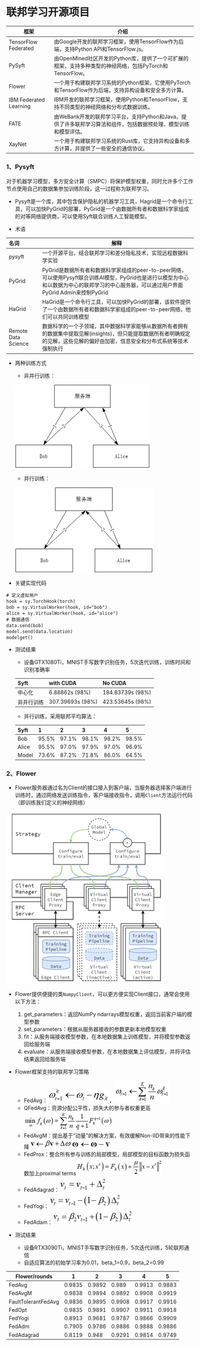 # 联邦学习开源项目

| 框架                   | 介绍                                                         |
| ---------------------- | ------------------------------------------------------------ |
| TensorFlow Federated   | 由Google开发的联邦学习框架，使用TensorFlow作为后端，支持Python API和TensorFlow.js。 |
| PySyft                 | 由OpenMined社区开发的Python库，提供了一个可扩展的框架，支持多种类型的神经网络，包括PyTorch和TensorFlow。 |
| Flower                 | 一个用于构建联邦学习系统的Python框架，它使用PyTorch和TensorFlow作为后端，支持异构设备和安全多方计算。 |
| IBM Federated Learning | IBM开发的联邦学习框架，使用Python和TensorFlow，支持不同类型的神经网络和分布式数据训练。 |
| FATE                   | 由WeBank开发的联邦学习平台，支持Python和Java，提供了许多联邦学习算法和组件，包括数据预处理、模型训练和模型评估。 |
| XayNet                 | 一个用于构建联邦学习系统的Rust库，它支持异构设备和多方计算，并提供了一些安全的通信协议。 |

### 1、Pysyft

​	对于机器学习模型，多方安全计算（SMPC）将保护模型权重，同时允许多个工作节点使用自己的数据集参加训练阶段，这一过程称为联邦学习。

- Pysyft是一个库，其中包含保护隐私的机器学习工具，Hagrid是一个命令行工具，可以加快PyGrid的部署，PyGrid是一个由数据所有者和数据科学家组成的对等网络提供商，可以使用Syft联合训练人工智能模型。

- 术语

| 名词                | 解释                                                         |
| :------------------ | ------------------------------------------------------------ |
| pysyft              | 一个开源平台，结合联邦学习和差分隐私技术，实现远程数据科学实验 |
| PyGrid              | PyGrid是数据所有者和数据科学家组成的peer-to-peer网络，可以使用Pysyft联合训练AI模型，PyGrid也是进行以模型为中心和以数据为中心的联邦学习的中心服务器，可以通过用户界面PyGrid Admin来控制PyGrid |
| HaGrid              | HaGrid是一个命令行工具，可以加快PyGrid的部署，该软件提供了一个由数据所有者和数据科学家组成的peer-to-peer网络，他们可以共同训练模型 |
| Remote Data Science | 数据科学的一个子领域，其中数据科学家能够从数据所有者拥有的数据集中提取见解(insights)，但只能提取数据所有者明确规定的见解，这些见解的偏好由加密，信息安全和分布式系统等技术强制执行 |

- 两种训练方式

  - 非并行训练：

  ![](figs.assets/image-20230523103758152.png)

  

  - 并行训练：

  ![](figs.assets/image-20230523103931747.png)

- 关键实现代码

```
# 定义虚拟用户
hook = sy.TorchHook(torch)
bob = sy.VirtualWorker(hook, id="bob")
alice = sy.VirtualWorker(hook, id="alice")
# 数据通信
data.send(bob)
model.send(data.location)
modelget()
```

- 测试结果

  - 设备GTX1080Ti，MNIST手写数字识别任务，5次迭代训练，训练时间和识别准确率

  | Syft       | with CUDA         | No CUDA           |
  | ---------- | ----------------- | ----------------- |
  | 中心化     | 6.88862s  (98%)   | 184.83739s  (98%) |
  | 非并行训练 | 307.39693s  (98%) | 423.53645s  (98%) |

  - 并行训练，采用联邦平均算法：

  | Syft  | 1     | 2     | 3     | 4     | 5     |
  | ----- | ----- | ----- | ----- | ----- | ----- |
  | Bob   | 95.5% | 97.1% | 98.1% | 98.2% | 98.5% |
  | Alice | 95.5% | 97.0% | 97.9% | 97.0% | 96.9% |
  | Model | 73.6% | 87.2% | 71.8% | 86.0% | 64.5% |

### 2、Flower

- Flower服务器通过名为Client的接口接入到客户端，当服务器选择客户端进行训练时，通过网络发送训练指令，客户端接收指令，调用`Client`方法运行代码（即训练我们定义的神经网络）

![](figs.assets/image-20230523104338667.png)

- Flower提供便捷的类`NumpyClient`，可以更方便实现Client接口，通常会使用以下方法：
  1. get_parameters：返回NumPy ndarrays模型权重，返回当前客户端的模型参数
  2. set_parameters：根据从服务器接收的参数更新本地模型权重
  3. fit：从服务端接收模型参数，在本地数据集上训练模型，并将模型参数返回给服务端
  4. evaluate：从服务端接收模型参数，在本地数据集上评估模型，并将评估结果返回给服务端

- Flower框架支持的联邦学习策略
  - FedAvg：![](figs.assets/image-20230523102717897.png)，![](figs.assets/image-20230523102730854.png)
  - QFedAvg：资源分配公平性，损失大的参与者权重更高![](figs.assets/image-20230523102749630.png)
  - FedAvgM：提出基于“动量”的解决方案，有效缓解Non-IID带来的性能下降![](figs.assets/image-20230523102817856.png)![](figs.assets/image-20230523102823272.png)
  - FedProx：整合所有参与训练的局部模型，局部模型的目标函数为损失函数加上proximal terms![](figs.assets/image-20230523102902864.png)
  - FedAdagrad：![](figs.assets/image-20230523102938121.png)
  - FedYogi：![](figs.assets/image-20230523102944746.png)
  - FedAdam：![](figs.assets/image-20230523102950146.png)

- 测试结果
  - 设备RTX3090Ti，MNIST手写数字识别任务，5次迭代训练，5轮联邦通信
  - 自适应算法的初始学习率为0.01，beta_1=0.9，beta_2=0.99

| Flower/rounds       | 1      | 2      | 3      | 4      | 5      |
| ------------------- | ------ | ------ | ------ | ------ | ------ |
| FedAvg              | 0.9835 | 0.9892 | 0.989  | 0.9913 | 0.9883 |
| FedAvgM             | 0.9838 | 0.9894 | 0.9892 | 0.9908 | 0.9919 |
| FaultTolerantFedAvg | 0.9836 | 0.9895 | 0.9908 | 0.9917 | 0.9916 |
| FedOpt              | 0.9835 | 0.9891 | 0.9907 | 0.9911 | 0.9918 |
| FedYogi             | 0.8913 | 0.9681 | 0.9787 | 0.9866 | 0.9909 |
| FedAdm              | 0.7905 | 0.9786 | 0.9886 | 0.9888 | 0.9886 |
| FedAdagrad          | 0.8119 | 0.948  | 0.9291 | 0.9814 | 0.9749 |

